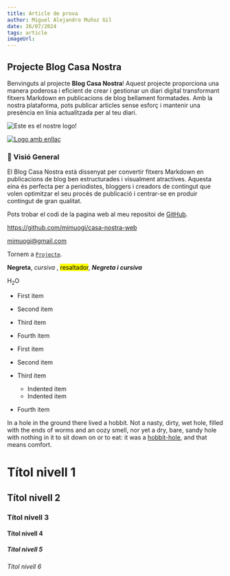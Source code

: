 ```yaml
---
title: Article de prova
author: Miguel Alejandro Muñoz Gil
date: 26/07/2024
tags: article
imageUrl:
---
```


## Projecte Blog Casa Nostra

Benvinguts al projecte **Blog Casa Nostra**! Aquest projecte proporciona una manera poderosa i eficient de crear i gestionar un diari digital transformant fitxers Markdown en publicacions de blog bellament formatades. Amb la nostra plataforma, pots publicar articles sense esforç i mantenir una presència en línia actualitzada per al teu diari.

![Este es el nostre logo!](/assets/images/casaNostra.jpg "Logo Casa Nostra")

[![Logo amb enllaç](/assets/images/casaNostra.jpg "Logo de casa nostra amb enllaç")](https://www.flickr.com/photos/beaurogers/31833779864/in/photolist-Qv3rFw-34mt9F-a9Cmfy-5Ha3Zi-9msKdv-o3hgjr-hWpUte-4WMsJ1-KUQ8N-deshUb-vssBD-6CQci6-8AFCiD-zsJWT-nNfsgB-dPDwZJ-bn9JGn-5HtSXY-6CUhAL-a4UTXB-ugPum-KUPSo-fBLNm-6CUmpy-4WMsc9-8a7D3T-83KJev-6CQ2bK-nNusHJ-a78rQH-nw3NvT-7aq2qf-8wwBso-3nNceh-ugSKP-4mh4kh-bbeeqH-a7biME-q3PtTf-brFpgb-cg38zw-bXMZc-nJPELD-f58Lmo-bXMYG-bz8AAi-bxNtNT-bXMYi-bXMY6-bXMYv)

### 📖 Visió General

El Blog Casa Nostra està dissenyat per convertir fitxers Markdown en publicacions de blog ben estructurades i visualment atractives. Aquesta eina és perfecta per a periodistes, bloggers i creadors de contingut que volen optimitzar el seu procés de publicació i centrar-se en produir contingut de gran qualitat.

Pots trobar el codi de la pagina web al meu repositoi de [GitHub](https://github.com/mimuogi/casa-nostra-web).

<https://github.com/mimuogi/casa-nostra-web>

<mimuogi@gmail.com>

Tornem a [`Projecte`](#Projecte).

**Negreta**, _cursiva_ , <mark>resaltador</mark>, **_Negreta i cursiva_**

H<sub>2</sub>O

- First item
- Second item
- Third item
- Fourth item

- First item
- Second item
- Third item
  - Indented item
  - Indented item
- Fourth item

In a hole in the ground there lived a hobbit. Not a nasty, dirty, wet hole, filled with the ends
of worms and an oozy smell, nor yet a dry, bare, sandy hole with nothing in it to sit down on or to
eat: it was a [hobbit-hole][1], and that means comfort.

[1]: https://en.wikipedia.org/wiki/Hobbit#Lifestyle "Hobbit lifestyles"

# Títol nivell 1

## Títol nivell 2

### Títol nivell 3

#### Títol nivell 4

##### Títol nivell 5

###### Títol nivell 6
